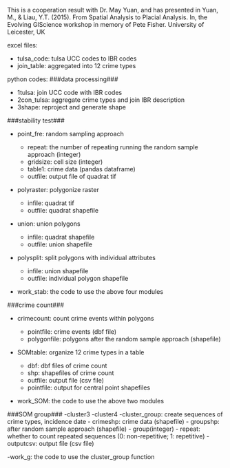 This is a cooperation result with Dr. May Yuan, and has presented in Yuan, M., & Liau, Y.T. (2015). From Spatial Analysis to Placial Analysis. In, the Evolving GIScience workshop in memory of Pete Fisher. University of Leicester, UK 

excel files:
- tulsa_code: tulsa UCC codes to IBR codes
- join_table: aggregated into 12 crime types

python codes:
###data processing###
- 1tulsa: join UCC code with IBR codes
- 2con_tulsa: aggregate crime types and join IBR description
- 3shape: reproject and generate shape

###stability test###
- point_fre: random sampling approach
	- repeat: the number of repeating running the random sample approach (integer)
	- gridsize: cell size (integer)
	- table1: crime data (pandas dataframe)
	- outfile: output file of quadrat tif
- polyraster: polygonize raster
	- infile: quadrat tif
	- outfile: quadrat shapefile
- union: union polygons
	- infile: quadrat shapefile
	- outfile: union shapefile
- polysplit: split polygons with individual attributes
	- infile: union shapefile
	- outfile: individual polygon shapefile

- work_stab: the code to use the above four modules

###crime count###
- crimecount: count crime events within polygons
	- pointfile: crime events (dbf file)
	- polygonfile: polygons after the random sample approach (shapefile)
- SOMtable: organize 12 crime types in a table
	- dbf: dbf files of crime count 
	- shp: shapefiles of crime count 
	- outfile: output file (csv file)
	- pointfile: output for central point shapefiles

- work_SOM: the code to use the above two modules

###SOM group###
-cluster3
-cluster4
-cluster_group: create sequences of crime types, incidence date
	- crimeshp: crime data (shapefile)
	- groupshp: after random sample approach (shapefile)
	- group(integer)
	- repeat: whether to count repeated sequences (0: non-repetitive; 1: repetitive)
	- outputcsv: output file (csv file)

-work_g: the code to use the cluster_group function
